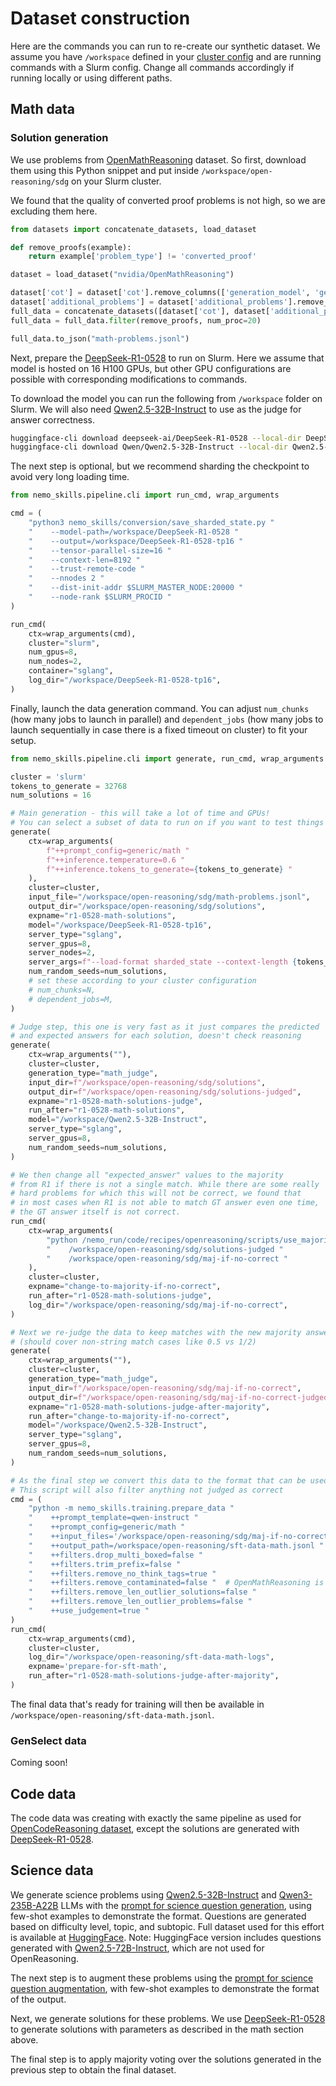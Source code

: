 # Dataset construction

Here are the commands you can run to re-create our synthetic dataset.
We assume you have `/workspace` defined in your [cluster config](../../basics/cluster-configs.md) and are
running commands with a Slurm config. Change all commands accordingly if running locally or using different paths.

## Math data

### Solution generation

We use problems from [OpenMathReasoning](https://huggingface.co/datasets/nvidia/OpenMathReasoning) dataset. So first,
download them using this Python snippet and put inside `/workspace/open-reasoning/sdg` on your Slurm cluster.

We found that the quality of converted proof problems is not high, so we are excluding them here.

```python
from datasets import concatenate_datasets, load_dataset

def remove_proofs(example):
    return example['problem_type'] != 'converted_proof'

dataset = load_dataset("nvidia/OpenMathReasoning")

dataset['cot'] = dataset['cot'].remove_columns(['generation_model', 'generated_solution', 'inference_mode', 'used_in_kaggle'])
dataset['additional_problems'] = dataset['additional_problems'].remove_columns(['generation_model', 'generated_solution', 'inference_mode', 'used_in_kaggle'])
full_data = concatenate_datasets([dataset['cot'], dataset['additional_problems']])
full_data = full_data.filter(remove_proofs, num_proc=20)

full_data.to_json("math-problems.jsonl")
```

Next, prepare the [DeepSeek-R1-0528](https://huggingface.co/deepseek-ai/DeepSeek-R1-0528) to run on Slurm.
Here we assume that model is hosted on 16 H100 GPUs, but other GPU configurations are possible with corresponding
modifications to commands.

To download the model you can run the following from `/workspace` folder on Slurm.
We will also need [Qwen2.5-32B-Instruct](https://huggingface.co/Qwen/Qwen2.5-32B-Instruct) to use as the judge
for answer correctness.

```bash
huggingface-cli download deepseek-ai/DeepSeek-R1-0528 --local-dir DeepSeek-R1-0528
huggingface-cli download Qwen/Qwen2.5-32B-Instruct --local-dir Qwen2.5-32B-Instruct
```

The next step is optional, but we recommend sharding the checkpoint to avoid very long loading time.

```python
from nemo_skills.pipeline.cli import run_cmd, wrap_arguments

cmd = (
    "python3 nemo_skills/conversion/save_sharded_state.py "
    "    --model-path=/workspace/DeepSeek-R1-0528 "
    "    --output=/workspace/DeepSeek-R1-0528-tp16 "
    "    --tensor-parallel-size=16 "
    "    --context-len=8192 "
    "    --trust-remote-code "
    "    --nnodes 2 "
    "    --dist-init-addr $SLURM_MASTER_NODE:20000 "
    "    --node-rank $SLURM_PROCID "
)

run_cmd(
    ctx=wrap_arguments(cmd),
    cluster="slurm",
    num_gpus=8,
    num_nodes=2,
    container="sglang",
    log_dir="/workspace/DeepSeek-R1-0528-tp16",
)
```

Finally, launch the data generation command. You can adjust `num_chunks` (how many jobs to launch in parallel) and
`dependent_jobs` (how many jobs to launch sequentially in case there is a fixed timeout on cluster) to fit your setup.

```python
from nemo_skills.pipeline.cli import generate, run_cmd, wrap_arguments

cluster = 'slurm'
tokens_to_generate = 32768
num_solutions = 16

# Main generation - this will take a lot of time and GPUs!
# You can select a subset of data to run on if you want to test things
generate(
    ctx=wrap_arguments(
        f"++prompt_config=generic/math "
        f"++inference.temperature=0.6 "
        f"++inference.tokens_to_generate={tokens_to_generate} "
    ),
    cluster=cluster,
    input_file="/workspace/open-reasoning/sdg/math-problems.jsonl",
    output_dir="/workspace/open-reasoning/sdg/solutions",
    expname="r1-0528-math-solutions",
    model="/workspace/DeepSeek-R1-0528-tp16",
    server_type="sglang",
    server_gpus=8,
    server_nodes=2,
    server_args=f"--load-format sharded_state --context-length {tokens_to_generate + 2000}",
    num_random_seeds=num_solutions,
    # set these according to your cluster configuration
    # num_chunks=N,
    # dependent_jobs=M,
)

# Judge step, this one is very fast as it just compares the predicted
# and expected answers for each solution, doesn't check reasoning
generate(
    ctx=wrap_arguments(""),
    cluster=cluster,
    generation_type="math_judge",
    input_dir=f"/workspace/open-reasoning/sdg/solutions",
    output_dir=f"/workspace/open-reasoning/sdg/solutions-judged",
    expname="r1-0528-math-solutions-judge",
    run_after="r1-0528-math-solutions",
    model="/workspace/Qwen2.5-32B-Instruct",
    server_type="sglang",
    server_gpus=8,
    num_random_seeds=num_solutions,
)

# We then change all "expected_answer" values to the majority
# from R1 if there is not a single match. While there are some really
# hard problems for which this will not be correct, we found that
# in most cases when R1 is not able to match GT answer even one time,
# the GT answer itself is not correct.
run_cmd(
    ctx=wrap_arguments(
        "python /nemo_run/code/recipes/openreasoning/scripts/use_majority_if_no_answer.py "
        "    /workspace/open-reasoning/sdg/solutions-judged "
        "    /workspace/open-reasoning/sdg/maj-if-no-correct "
    ),
    cluster=cluster,
    expname="change-to-majority-if-no-correct",
    run_after="r1-0528-math-solutions-judge",
    log_dir="/workspace/open-reasoning/sdg/maj-if-no-correct",
)

# Next we re-judge the data to keep matches with the new majority answer
# (should cover non-string match cases like 0.5 vs 1/2)
generate(
    ctx=wrap_arguments(""),
    cluster=cluster,
    generation_type="math_judge",
    input_dir=f"/workspace/open-reasoning/sdg/maj-if-no-correct",
    output_dir=f"/workspace/open-reasoning/sdg/maj-if-no-correct-judged",
    expname="r1-0528-math-solutions-judge-after-majority",
    run_after="change-to-majority-if-no-correct",
    model="/workspace/Qwen2.5-32B-Instruct",
    server_type="sglang",
    server_gpus=8,
    num_random_seeds=num_solutions,
)

# As the final step we convert this data to the format that can be used for SFT.
# This script will also filter anything not judged as correct
cmd = (
    "python -m nemo_skills.training.prepare_data "
    "    ++prompt_template=qwen-instruct "
    "    ++prompt_config=generic/math "
    "    ++input_files='/workspace/open-reasoning/sdg/maj-if-no-correct-judged/output-rs*.jsonl' "
    "    ++output_path=/workspace/open-reasoning/sft-data-math.jsonl "
    "    ++filters.drop_multi_boxed=false "
    "    ++filters.trim_prefix=false "
    "    ++filters.remove_no_think_tags=true "
    "    ++filters.remove_contaminated=false "  # OpenMathReasoning is already decontaminated
    "    ++filters.remove_len_outlier_solutions=false "
    "    ++filters.remove_len_outlier_problems=false "
    "    ++use_judgement=true "
)
run_cmd(
    ctx=wrap_arguments(cmd),
    cluster=cluster,
    log_dir="/workspace/open-reasoning/sft-data-math-logs",
    expname='prepare-for-sft-math',
    run_after="r1-0528-math-solutions-judge-after-majority",
)
```

The final data that's ready for training will then be available in `/workspace/open-reasoning/sft-data-math.jsonl`.

### GenSelect data

Coming soon!

## Code data

The code data was creating with exactly the same pipeline as used for [OpenCodeReasoning dataset](../opencodereasoning/dataset.md),
except the solutions are generated with [DeepSeek-R1-0528](https://huggingface.co/deepseek-ai/DeepSeek-R1-0528).

## Science data

We generate science problems using [Qwen2.5-32B-Instruct](https://huggingface.co/Qwen/Qwen2.5-32B-Instruct) and [Qwen3-235B-A22B](https://huggingface.co/Qwen/Qwen3-235B-A22B) LLMs with the [prompt for science question generation](../../recipes/openreasoning/prompts/science_question_generation_prompt.yaml), using few-shot examples to demonstrate the format.
Questions are generated based on difficulty level, topic, and subtopic.
Full dataset used for this effort is available at [HuggingFace](https://huggingface.co/datasets/nvidia/OpenScience).
Note: HuggingFace version includes questions generated with [Qwen2.5-72B-Instruct](https://huggingface.co/Qwen/Qwen2.5-72B-Instruct), which are not used for OpenReasoning.

The next step is to augment these problems using the [prompt for science question augmentation](../../recipes/openreasoning/prompts/science_question_augmentation_prompt.yaml), with few-shot examples to demonstrate the format of the output.

Next, we generate solutions for these problems.
We use [DeepSeek-R1-0528](https://huggingface.co/deepseek-ai/DeepSeek-R1-0528) to generate solutions with parameters as described in the math section above.

The final step is to apply majority voting over the solutions generated in the previous step to obtain the final dataset.